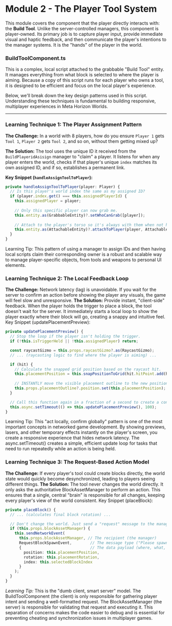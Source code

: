 
# Module 2 - The Player Tool System

This module covers the component that the player directly interacts with: the **Build Tool**. Unlike the server-controlled managers, this component is player-owned. Its primary job is to capture player input, provide immediate visual and haptic feedback, and then communicate the player's intentions to the manager systems. It is the "hands" of the player in the world.

### BuildToolComponent.ts
This is a complex, local script attached to the grabbable "Build Tool" entity. It manages everything from what block is selected to where the player is aiming. Because a copy of this script runs for each player who owns a tool, it is designed to be efficient and focus on the local player's experience.

Below, we'll break down the key design patterns used in this script. Understanding these techniques is fundamental to building responsive, multiplayer experiences in Meta Horizon Worlds.

---

### Learning Technique 1: The Player Assignment Pattern
**The Challenge:** In a world with 8 players, how do you ensure `Player 1` gets `Tool 1`, `Player 2` gets `Tool 2`, and so on, without them getting mixed up?

**The Solution:** The tool uses the unique ID it received from the `BuildPlayeridAsisign` manager to "claim" a player. It listens for when any player enters the world, checks if that player's unique `index` matches its own assigned ID, and if so, establishes a permanent link.

**Key Snippet (`handleAssignToolToPlayer`):**
```typescript
private handleAssignToolToPlayer(player: Player) {
  // Is this player's world index the same as my assigned ID?
  if (player.index.get() === this.assignedPlayerId) {
    this.assignedPlayer = player;
    
    // Only this specific player can now grab me.
    this.entity.as(GrabbableEntity)?.setWhoCanGrab([player]);
    
    // Attach to the player's torso so it's always with them when not held.
    this.entity.as(AttachableEntity)?.attachToPlayer(player, AttachablePlayerAnchor.Torso);
  }
}
```
Learning Tip: This pattern of using a manager to assign IDs and then having local scripts claim their corresponding owner is a robust and scalable way to manage player-specific objects, from tools and weapons to personal UI elements.

### Learning Technique 2: The Local Feedback Loop
**The Challenge:** Network latency (lag) is unavoidable. If you wait for the server to confirm an action before showing the player any visuals, the game will feel slow and unresponsive.
**The Solution:** Provide instant, "client-side" feedback. When the player holds the trigger to place a block, the tool doesn't wait for the server. It immediately starts a local loop to show the player exactly where their block will go, creating a snappy and intuitive feel.
Key Snippet (updatePlacementPreview):

```typescript
private updatePlacementPreview() {
  // Stop the loop if the player isn't holding the trigger.
  if (!this.isTriggerHeld || !this.assignedPlayer) return;

  const raycastGizmo = this.props.raycastGizmo?.as(RaycastGizmo);
  // ... (raycasting logic to find where the player is aiming) ...

  if (hit) {
    // Calculate the snapped grid position based on the raycast hit.
    this.placementPosition = this.snapPositionToGrid(hit.hitPoint.add(hit.normal.mul(0.5)), 1.0);
    
    // INSTANTLY move the visible placement outline to the new position.
    this.props.placementOutline?.position.set(this.placementPosition);
  }

  // Call this function again in a fraction of a second to create a continuous update loop.
  this.async.setTimeout(() => this.updatePlacementPreview(), 100);
}
```
Learning Tip: This "act locally, confirm globally" pattern is one of the most important concepts in networked game development. By showing previews, lasers, and other temporary effects instantly on the player's screen, you create a responsive experience that hides network latency. The async.setTimeout() creates a simple, efficient update loop for tasks that need to run repeatedly while an action is being held.

### Learning Technique 3: The Request-Based Action Model
**The Challenge:** If every player's tool could create blocks directly, the world state would quickly become desynchronized, leading to players seeing different things.
**The Solution:** The tool never changes the world directly. It only asks the authoritative BlockAssetManager to perform an action. This ensures that a single, central "brain" is responsible for all changes, keeping every player's view of the world consistent.
Key Snippet (placeBlock):
```typescript
private placeBlock() {
  // ... (calculates final block rotation) ...

  // Don't change the world. Just send a "request" message to the manager.
  if (this.props.blockAssetManager) {
    this.sendNetworkEvent(
      this.props.blockAssetManager, // The recipient (the manager)
      RequestBlockSpawnEvent,        // The message type ("Please spawn a block")
      {                              // The data payload (where, what, and how)
        position: this.placementPosition,
        rotation: this.placementRotation,
        index: this.selectedBlockIndex
      }
    );
  }
}
```
*Learning Tip:* This is the "dumb client, smart server" model. The BuildToolComponent (the client) is only responsible for gathering player intent and sending a well-formatted request. The BlockAssetManager (the server) is responsible for validating that request and executing it. This separation of concerns makes the code easier to debug and is essential for preventing cheating and synchronization issues in multiplayer games.
